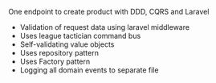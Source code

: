 One endpoint to create product with DDD, CQRS and Laravel

- Validation of request data using laravel middleware
- Uses league tactician command bus
- Self-validating value objects
- Uses repository pattern
- Uses Factory pattern
- Logging all domain events to separate file
